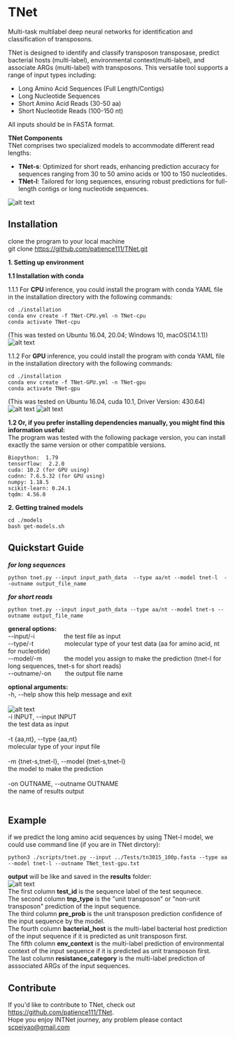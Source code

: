 TNet
=====
Multi-task multilabel deep neural networks for identification and classification of transposons.

TNet is designed to identify and classify transposon transposase, predict bacterial hosts (multi-label), environmental context(multi-label), and associate ARGs (multi-label) with transposons. This versatile tool supports a range of input types including:
* Long Amino Acid Sequences (Full Length/Contigs)
* Long Nucleotide Sequences
* Short Amino Acid Reads (30-50 aa)
* Short Nucleotide Reads (100-150 nt)

All inputs should be in FASTA format.

**TNet Components**\
TNet comprises two specialized models to accommodate different read lengths:
* **TNet-s**: Optimized for short reads, enhancing prediction accuracy for sequences ranging from 30 to 50 amino acids or 100 to 150 nucleotides.
* **TNet-l**: Tailored for long sequences, ensuring robust predictions for full-length contigs or long nucleotide sequences.

![alt text](https://github.com/patience111/TNet/blob/master/pics/TNet_workflow.jpg)

Installation
------------
clone the program to your local machine\
git clone https://github.com/patience111/TNet.git


**1. Setting up environment**


**1.1 Installation with conda**


1.1.1 For **CPU** inference, you could install the program with conda YAML file in the installation directory with the following commands:

```
cd ./installation 
conda env create -f TNet-CPU.yml -n TNet-cpu
conda activate TNet-cpu
```

(This was tested on Ubuntu 16.04, 20.04; Windows 10, macOS(14.1.1))\
 ![alt text](https://github.com/patience111/TNet/blob/master/pics/TNet-cpu_test_e1.jpg)

  1.1.2 For **GPU** inference, you could install the program with conda YAML file in the installation directory with the following commands:</br>
```
cd ./installation
conda env create -f TNet-GPU.yml -n TNet-gpu
conda activate TNet-gpu
```
(This was tested on Ubuntu 16.04, cuda 10.1, Driver Version: 430.64)\
    ![alt text](https://github.com/patience111/TNet/blob/master/pics/TNet-gpu_test_p1.jpg)
    ![alt text](https://github.com/patience111/TNet/blob/master/pics/TNet-gpu_test_p2.jpg)


**1.2 Or, if you prefer installing dependencies manually, you might find this information useful:**\
The program was tested with the following package version, you can install exactly the same version or other compatible versions.
```
Biopython:  1.79
tensorflow:  2.2.0 
cuda: 10.2 (for GPU using)
cudnn: 7.6.5.32 (for GPU using)
numpy: 1.18.5
scikit-learn: 0.24.1
tqdm: 4.56.0
```
**2. Getting trained models**

```   
cd ./models
bash get-models.sh
```
Quickstart Guide
----------------
***for long sequences***

```
python tnet.py --input input_path_data  --type aa/nt --model tnet-l  --outname output_file_name
```
***for short reads***

```
python tnet.py --input input_path_data --type aa/nt --model tnet-s --outname output_file_name
```

**general options:**</br>
     --input/-i&nbsp;&nbsp;&nbsp;&nbsp;&nbsp;&nbsp;&nbsp;&nbsp;&nbsp;&nbsp;&nbsp;&nbsp;&nbsp;&nbsp;&nbsp;&nbsp;&nbsp;the test file as input </br>
     --type/-t &nbsp;&nbsp;&nbsp;&nbsp;&nbsp;&nbsp;&nbsp;&nbsp;&nbsp;&nbsp;&nbsp;&nbsp;&nbsp;&nbsp;&nbsp;&nbsp;&nbsp;molecular type of your test data (aa for amino acid, nt for nucleotide)</br>
     --model/-m&nbsp;&nbsp;&nbsp;&nbsp;&nbsp;&nbsp;&nbsp;&nbsp;&nbsp;&nbsp;&nbsp;&nbsp;&nbsp;the model you assign to make the prediction (tnet-l for long sequences, tnet-s for short reads) </br>
     --outname/-on&nbsp;&nbsp;&nbsp;&nbsp;&nbsp;&nbsp;&nbsp;&nbsp;the output file name </br>


**optional arguments:**</br>
  -h, --help            show this help message and exit</br></br>
  ![alt text](https://github.com/patience111/TNet/blob/master/pics/TNet_help-page_e1.jpg)</br>
  -i INPUT, --input INPUT </br>
                        the test data as input </br></br>
  -t {aa,nt}, --type {aa,nt} </br>
                        molecular type of your input file </br></br>
  -m {tnet-s,tnet-l}, --model {tnet-s,tnet-l} </br>
                        the model to make the prediction </br></br>
  -on OUTNAME, --outname OUTNAME </br>
                        the name of results output </br></br>


Example
----------
if we predict the long amino acid sequences by using TNet-l model, we could use command line (if you are in TNet dirctory):
```
python3 ./scripts/tnet.py --input ../Tests/tn3015_100p.fasta --type aa --model tnet-l --outname TNet_test-gpu.txt
```
**output** will be like and saved in the **results** folder: </br>
![alt text](https://github.com/patience111/TNet/blob/master/pics/TNet_gpuTest_lsaa.jpg)</br>
The first column **test_id** is the sequence label of the test sequnece.</br>
The second column **tnp_type** is the "unit transposon" or "non-unit transposon" prediction of the input sequence.\
The third column **pre_prob** is the unit transposon prediction confidence of the input sequence by the model.\
The fourth column **bacterial_host** is the multi-label bacterial host prediction of the input sequence if it is predicted as unit transposon first.\
The fifth column **env_context** is the multi-label prediction of environmental context of the input sequence if it is predicted as unit transposon first.\
The last column **resistance_category** is the multi-label prediction of asssociated ARGs of the input sequences.

Contribute
----------

If you'd like to contribute to TNet, check out https://github.com/patience111/TNet. \
Hope you enjoy INTNet journey, any problem please contact scpeiyao@gmail.com  
    

